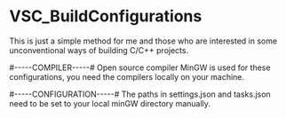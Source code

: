 # VSC_BuildConfigurations

This is just a simple method for me and those who are interested in some unconventional ways of building C/C++ projects.

#-----COMPILER-----#
Open source compiler MinGW is used for these configurations, you need the compilers locally on your machine.

#-----CONFIGURATION-----#
The paths in settings.json and tasks.json need to be set to your local minGW directory manually.
